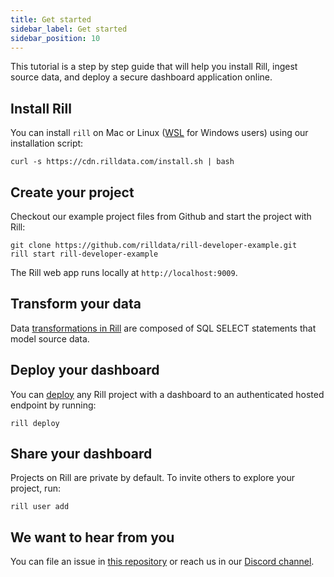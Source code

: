 ```yaml
---
title: Get started
sidebar_label: Get started
sidebar_position: 10
---
```


This tutorial is a step by step guide that will help you install Rill, ingest source data, and deploy a secure dashboard application online.


## Install Rill

You can install `rill` on Mac or Linux ([WSL](https://learn.microsoft.com/en-us/windows/wsl/install) for Windows users) using our installation script:

```
curl -s https://cdn.rilldata.com/install.sh | bash
```

## Create your project

Checkout our example project files from Github and start the project with Rill:

```
git clone https://github.com/rilldata/rill-developer-example.git
rill start rill-developer-example
```
The Rill web app runs locally at `http://localhost:9009`.


## Transform your data

Data [transformations in Rill](../develop/sql-models) are composed of SQL SELECT statements that model source data.


## Deploy your dashboard

You can [deploy](../deploy/existing-project) any Rill project with a dashboard to an authenticated hosted endpoint by running:

```
rill deploy
```


## Share your dashboard

Projects on Rill are private by default. To invite others to explore your project, run:
```
rill user add
```
## We want to hear from you

You can file an issue in [this repository](https://github.com/rilldata/rill-developer/issues/new/choose) or reach us in our [Discord channel](https://bit.ly/3unvA05). 
